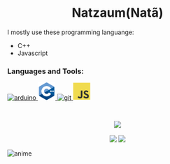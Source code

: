 <h1 align="center">Natzaum(Natã)</h1>

I mostly use these programming languange:

-   C++
-   Javascript

<h3 align="left">Languages and Tools:</h3>
<p align="left"> <a href="https://www.arduino.cc/" target="_blank" rel="noreferrer"> <img src="https://cdn.worldvectorlogo.com/logos/arduino-1.svg" alt="arduino" width="40" height="40"/> </a> <a href="https://www.w3schools.com/cpp/" target="_blank" rel="noreferrer"> <img src="https://raw.githubusercontent.com/devicons/devicon/master/icons/cplusplus/cplusplus-original.svg" alt="cplusplus" width="40" height="40"/> </a> <a href="https://git-scm.com/" target="_blank" rel="noreferrer"> <img src="https://www.vectorlogo.zone/logos/git-scm/git-scm-icon.svg" alt="git" width="40" height="40"/> </a> <a href="https://developer.mozilla.org/en-US/docs/Web/JavaScript" target="_blank" rel="noreferrer"> <img src="https://raw.githubusercontent.com/devicons/devicon/master/icons/javascript/javascript-original.svg" alt="javascript" width="40" height="40"/> </a> </p>

<br>

<p align="center"> 
<img src="https://github-readme-streak-stats.herokuapp.com/?user=Natzaum&theme=dark&hide_border=false">
</p>

<p align="center">
   <img src="https://github-readme-stats.vercel.app/api?username=Natzaum&theme=dark&hide_border=false&include_all_commits=true&count_private=false">
   <img src="https://github-readme-stats.vercel.app/api/top-langs/?username=Natzaum&theme=dark&hide_border=false&include_all_commits=true&count_priva">
</p>

</details>

![anime](https://user-images.githubusercontent.com/88217663/235543934-48f769ba-3730-4a09-8b19-6212d3667bdd.gif) 
